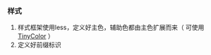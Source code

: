 ### 样式

1. 样式框架使用less，定义好主色，辅助色都由主色扩展而来（ 可使用 [TinyColor](https://github.com/bgrins/TinyColor) ）
2. 定义好前缀标识
